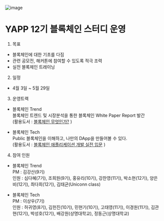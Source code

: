 ![image](https://scontent-icn1-1.xx.fbcdn.net/v/t1.0-9/29597950_1858184964255856_5074421893459664954_n.jpg?_nc_cat=0&_nc_eui2=v1%3AAeEx_023QcCv38oyMrsms8SWXr7PkV3i5LDIYjZn_NllUQIoHT5175HqGpM2vXDKu7-v9b-ZUuTbE5ZEk2Y0gAY_3s1Co1EfmumzaNtZnhy45g&oh=d7b659e3e00ae834336fd04574be14dd&oe=5B37FAFA)

# YAPP 12기 블록체인 스터디 운영

1. 목표  
- 블록체인에 대한 기초를 다짐  
- 관련 공모전, 해커톤에 참여할 수 있도록 적극 조력
- 실전 블록체인 트레이닝

2. 일정  
- 4월 3일 ~ 5월 29일

3. 운영트랙  
- 블록체인 Trend  
  블록체인 트렌드 및 시장분석을 통한 블록체인 White Paper Report 발간  
  (활용도서 : [블록체인 무엇인가?](https://goo.gl/t76FrW) )

- 블록체인 Tech  
  Public 블록체인을 이해하고, 나만의 DApp을 만들어볼 수 있다.  
  (활용도서 : [블록체인 애플리케이션 개발 실전 입문](https://goo.gl/qhRucb) )
  
4. 참여 인원  
- 블록체인 Trend  
  PM : 김강산(9기)  
  인원 : 심다혜(7기), 조희원(9기), 홍유리(10기), 강찬영(11기), 박소현(12기), 양은비(12기), 최다희(12기), 김태균(Uniconn class)
  
- 블록체인 Tech  
  PM : 이상우(7기)  
  인원 : 허귀영(8기), 김헌진(10기), 민현기(10기), 고태영(11기), 이경원(11기), 김관현(12기), 박성호(12기), 배강원(상명대학교), 정동근(상명대학교)
